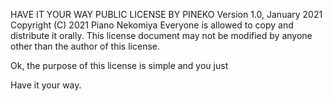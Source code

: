 HAVE IT YOUR WAY PUBLIC LICENSE BY PINEKO
Version 1.0, January 2021
Copyright (C) 2021 Piano Nekomiya
Everyone is allowed to copy and distribute it orally. This license document may not be modified by anyone other than the author of this license.

Ok, the purpose of this license is simple
and you just

Have it your way.
